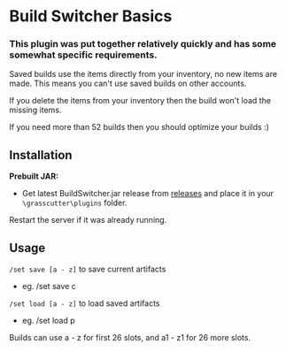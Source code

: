 # Build Switcher Basics

### This plugin was put together relatively quickly and has some somewhat specific requirements.

Saved builds use the items directly from your inventory, no new items are made. This means you can't use saved builds on other accounts.

If you delete the items from your inventory then the build won't load the missing items.

 If you need more than 52 builds then you should optimize your builds :)

## Installation
**Prebuilt JAR:** 
- Get latest BuildSwitcher.jar release from [releases](https://github.com/NotThorny/BuildSwitcher/releases) and place it in your `\grasscutter\plugins` folder.
 
 Restart the server if it was already running.
 
 ## Usage
 
`/set save [a - z]` to save current artifacts

- eg. /set save c
 
`/set load [a - z]` to load saved artifacts

- eg. /set load p

Builds can use a - z for first 26 slots, and a1 - z1 for 26 more slots.
